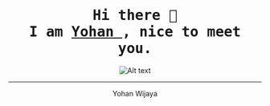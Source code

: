 <div align="center"  />

# <samp>Hi there 👋 <br> I am <a href="">Yohan </a>, nice to meet you.</samp>

![Alt text](Untitled.pg)
<hr>

Yohan Wijaya

<!-- - 🔭 I’m currently working on
- 🌱 I’m currently learning
- 👯 I’m looking to collaborate on
- 🤔 I’m looking for help with
- 💬 Ask me about
- 📫 How to reach me:
- 😄 Pronouns:
- ⚡ Fun fact: -->
